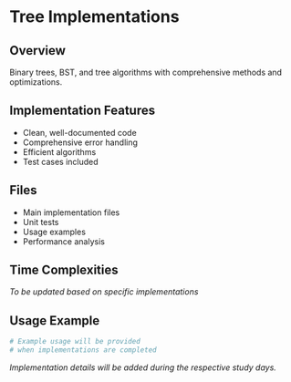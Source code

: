 # Tree Implementations

## Overview
Binary trees, BST, and tree algorithms with comprehensive methods and optimizations.

## Implementation Features
- Clean, well-documented code
- Comprehensive error handling
- Efficient algorithms
- Test cases included

## Files
- Main implementation files
- Unit tests
- Usage examples
- Performance analysis

## Time Complexities
*To be updated based on specific implementations*

## Usage Example
```python
# Example usage will be provided
# when implementations are completed
```

*Implementation details will be added during the respective study days.*
